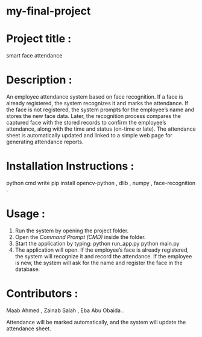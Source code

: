 # my-final-project
# Project title :
smart face attendance 
# Description : 
An employee attendance system based on face recognition.
If a face is already registered, the system recognizes it and marks the attendance.
If the face is not registered, the system prompts for the employee’s name and stores the new face data.
Later, the recognition process compares the captured face with the stored records to confirm the employee’s attendance, along with the time and status (on-time or late).
The attendance sheet is automatically updated and linked to a simple web page for generating attendance reports.
# Installation Instructions : 
python 
cmd write pip install opencv-python , dlib , numpy , face-recognition .
# Usage : 
1. Run the system by opening the project folder.  
2. Open the *Command Prompt (CMD)* inside the folder.  
3. Start the application by typing:
   python run_app.py 
   python main.py
4. The application will open.
If the employee’s face is already registered, the system will recognize it and record the attendance.
If the employee is new, the system will ask for the name and register the face in the database.
# Contributors :
Maab Ahmed , Zainab Salah , Eba Abu Obaida .




Attendance will be marked automatically, and the system will update the attendance sheet.
